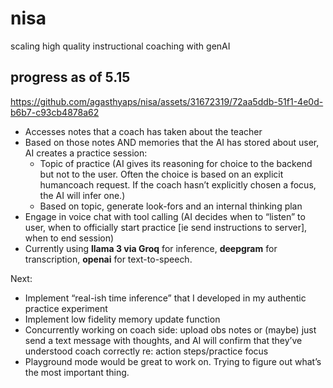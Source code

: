 # nisa

scaling high quality instructional coaching with genAI


## progress as of 5.15



https://github.com/agasthyaps/nisa/assets/31672319/72aa5ddb-51f1-4e0d-b6b7-c93cb4878a62



- Accesses notes that a coach has taken about the teacher
- Based on those notes AND memories that the AI has stored about user, AI creates a practice session:
    -  Topic of practice (AI gives its reasoning for choice to the backend but not to the user. Often the choice is based on an explicit humancoach request. If the coach hasn’t explicitly chosen a focus, the AI will infer one.)
    - Based on topic, generate look-fors and an internal thinking plan
- Engage in voice chat with tool calling (AI decides when to “listen” to user, when to officially start practice [ie send instructions to server], when to end session)
- Currently using **llama 3 via Groq** for inference, **deepgram** for transcription, **openai** for text-to-speech.


Next:

- Implement “real-ish time inference” that I developed in my authentic practice experiment
- Implement low fidelity memory update function
- Concurrently working on coach side: upload obs notes or (maybe) just send a text message with thoughts, and AI will confirm that they’ve understood coach correctly re: action steps/practice focus
- Playground mode would be great to work on. Trying to figure out what’s the most important thing.
